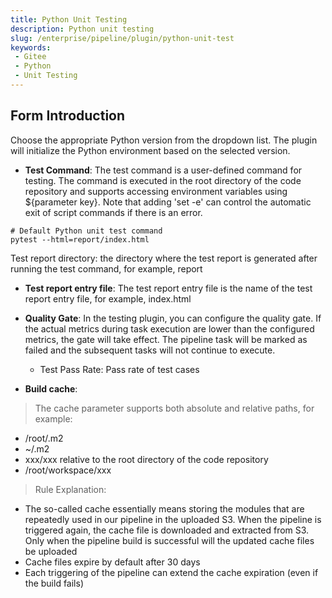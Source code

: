 ```yaml
---
title: Python Unit Testing
description: Python unit testing
slug: /enterprise/pipeline/plugin/python-unit-test
keywords:
 - Gitee
 - Python
 - Unit Testing
---
```


## Form Introduction

Choose the appropriate Python version from the dropdown list. The plugin will initialize the Python environment based on the selected version.

- **Test Command**: The test command is a user-defined command for testing. The command is executed in the root directory of the code repository and supports accessing environment variables using ${parameter key}. Note that adding 'set -e' can control the automatic exit of script commands if there is an error.

```shell
# Default Python unit test command
pytest --html=report/index.html
```

Test report directory: the directory where the test report is generated after running the test command, for example, report

- **Test report entry file**: The test report entry file is the name of the test report entry file, for example, index.html

- **Quality Gate**: In the testing plugin, you can configure the quality gate. If the actual metrics during task execution are lower than the configured metrics, the gate will take effect. The pipeline task will be marked as failed and the subsequent tasks will not continue to execute.
  - Test Pass Rate: Pass rate of test cases

- **Build cache**:

> The cache parameter supports both absolute and relative paths, for example:

- /root/.m2
- ~/.m2
- xxx/xxx relative to the root directory of the code repository
- /root/workspace/xxx

> Rule Explanation:

- The so-called cache essentially means storing the modules that are repeatedly used in our pipeline in the uploaded S3. When the pipeline is triggered again, the cache file is downloaded and extracted from S3.
Only when the pipeline build is successful will the updated cache files be uploaded
- Cache files expire by default after 30 days
- Each triggering of the pipeline can extend the cache expiration (even if the build fails)